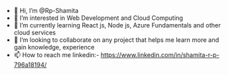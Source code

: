 - 👋 Hi, I’m @Rp-Shamita
- 👀 I’m interested in Web Development and Cloud Computing
- 🌱 I’m currently learning React js, Node js, Azure Fundamentals and other cloud services
- 💞️ I’m looking to collaborate on any project that helps me learn more and gain knowledge, experience
- 📫 How to reach me linkedin:- https://www.linkedin.com/in/shamita-r-p-796a18194/

<!---
Rp-Shamita/Rp-Shamita is a ✨ special ✨ repository because its `README.md` (this file) appears on your GitHub profile.
You can click the Preview link to take a look at your changes.
--->
